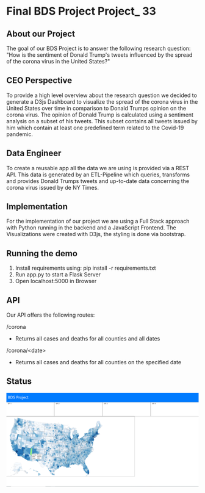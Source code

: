 # Final BDS Project Project_ 33

## About our Project
The goal of our BDS Project is to answer the following research question:
"How is the sentiment of Donald Trump's tweets influenced by the spread of the corona virus in the United States?"

## CEO Perspective
To provide a high level overview about the research question we decided to generate a D3js Dashboard
to visualize the spread of the corona virus in the United States over time in comparison
to Donald Trumps opinion on the corona virus. The opinion of Donald Trump is calculated using a
sentiment analysis on a subset of his tweets. This subset contains all tweets issued by him which
contain at least one predefined term related to the Covid-19 pandemic.

## Data Engineer 
To create a reusable app all the data we are using is provided via a REST API. 
This data is generated by an ETL-Pipeline which queries, transforms and provides Donald Trumps tweets and up-to-date
data concerning the corona virus issued by de NY Times.

## Implementation
For the implementation of our project we are using a Full Stack approach with Python running in the backend
and a JavaScript Frontend. The Visualizations were created with D3js, the styling is done via bootstrap.

## Running the demo
1. Install requirements using: pip install -r requirements.txt
2. Run app.py to start a Flask Server
3. Open localhost:5000 in Browser

## API
Our API offers the following routes:

/corona
- Returns all cases and deaths for all counties and all dates

/corona/\<date>
- Returns all cases and deaths for all counties on the specified date

## Status
![D3](/img/status_1805.png)